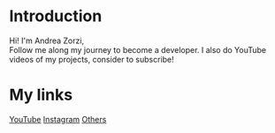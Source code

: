 # Introduction
Hi! I'm Andrea Zorzi,  
Follow me along my journey to become a developer.
I also do YouTube videos of my projects, consider to subscribe!

# My links
[YouTube](https://www.youtube.com/channel/UCAMPX_yvXMXMidga9hTYyAQ)
[Instagram](https://www.instagram.com/andreaaa.zo/)
[Others](https://linktr.ee/andreaaazo)
